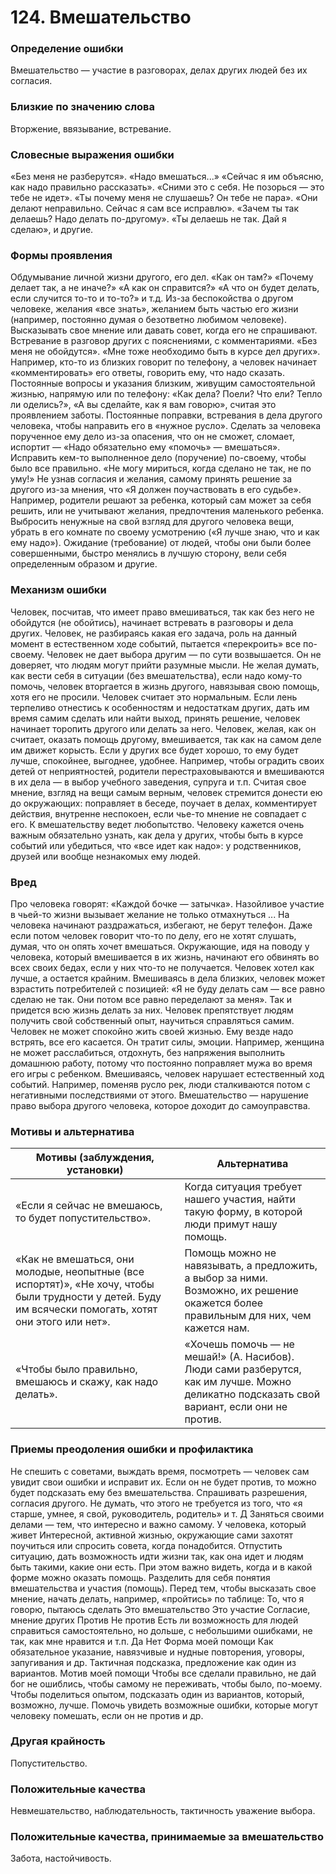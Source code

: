 # 124. Вмешательство

### Определение ошибки
Вмешательство — участие в разговорах, делах других людей без их согласия.

### Близкие по значению слова
Вторжение, ввязывание, встревание.

### Словесные выражения ошибки
«Без меня не разберутся».
«Надо вмешаться...»
«Сейчас я им объясню, как надо правильно рассказать».
«Сними это с себя. Не позорься — это тебе не идет».
«Ты почему меня не слушаешь? Он тебе не пара».
«Они делают неправильно. Сейчас я сам все исправлю».
«Зачем ты так делаешь? Надо делать по-другому».
«Ты делаешь не так. Дай я сделаю», и другие.

### Формы проявления
Обдумывание личной жизни другого, его дел. «Как он там?» «Почему делает так, а не иначе?» «А как он справится?» «А что он будет делать, если случится то-то и то-то?» и т.д. Из-за беспокойства о другом человеке, желания «все знать», желанием быть частью его жизни (например, постоянно думая о безответно любимом человеке).
Высказывать свое мнение или давать совет, когда его не спрашивают.
Встревание в разговор других с пояснениями, с комментариями. «Без меня не обойдутся». «Мне тоже необходимо быть в курсе дел других». Например, кто-то из близких говорит по телефону, а человек начинает «комментировать» его ответы, говорить ему, что надо сказать.
Постоянные вопросы и указания близким, живущим самостоятельной жизнью, напрямую или по телефону: «Как дела? Поели? Что ели? Тепло ли оделись?», «А вы сделайте, как я вам говорю», считая это проявлением заботы.
Постоянные поправки, встревания в дела другого человека, чтобы направить его в «нужное русло».
Сделать за человека порученное ему дело из-за опасения, что он не сможет, сломает, испортит — «Надо обязательно ему «помочь» — вмешаться».
Исправить кем-то выполненное дело (поручение) по-своему, чтобы было все правильно. «Не могу мириться, когда сделано не так, не по уму!»
Не узнав согласия и желания, самому принять решение за другого из-за мнения, что «Я должен поучаствовать в его судьбе». Например, родители решают за ребенка, который сам может за себя решить, или не учитывают желания, предпочтения маленького ребенка.
Выбросить ненужные на свой взгляд для другого человека вещи, убрать в его комнате по своему усмотрению («Я лучше знаю, что и как ему надо»).
Ожидание (требование) от людей, чтобы они были более совершенными, быстро менялись в лучшую сторону, вели себя определенным образом и другие.

### Механизм ошибки
Человек, посчитав, что имеет право вмешиваться, так как без него не обойдутся (не обойтись), начинает встревать в разговоры и дела других.
Человек, не разбираясь какая его задача, роль на данный момент в естественном ходе событий, пытается «перекроить» все по-своему. Человек не дает выбора другим — по сути возвышается. Он не доверяет, что людям могут прийти разумные мысли.
Не желая думать, как вести себя в ситуации (без вмешательства), если надо кому-то помочь, человек вторгается в жизнь другого, навязывая свою помощь, хотя его не просили. Человек считает это нормальным.
Если лень терпеливо отнестись к особенностям и недостаткам других, дать им время самим сделать или найти выход, принять решение, человек начинает торопить другого или делать за него.
Человек, желая, как он считает, оказать помощь другому, вмешивается, так как на самом деле им движет корысть. Если у других все будет хорошо, то ему будет лучше, спокойнее, выгоднее, удобнее. Например, чтобы оградить своих детей от неприятностей, родители перестраховываются и вмешиваются в их дела — в выбор учебного заведения, супруга и т.п.
Считая свое мнение, взгляд на вещи самым верным, человек стремится донести ею до окружающих: поправляет в беседе, поучает в делах, комментирует действия, внутренне неспокоен, если чье-то мнение не совпадает с его.
К вмешательству ведет любопытство. Человеку кажется очень важным обязательно узнать, как дела у других, чтобы быть в курсе событий или убедиться, что «все идет как надо»: у родственников, друзей или вообще незнакомых ему людей.

### Вред
Про человека говорят: «Каждой бочке — затычка».
Назойливое участие в чьей-то жизни вызывает желание не только отмахнуться ... На человека начинают раздражаться, избегают, не берут телефон. Даже если потом человек говорит что-то по делу, его не хотят слушать, думая, что он опять хочет вмешаться.
Окружающие, идя на поводу у человека, который вмешивается в их жизнь, начинают его обвинять во всех своих бедах, если у них что-то не получается. Человек хотел как лучше, а остается крайним.
Вмешиваясь в дела близких, человек может взрастить потребителей с позицией: «Я не буду делать сам — все равно сделаю не так. Они потом все равно переделают за меня». Так и придется всю жизнь делать за них. Человек препятствует людям получить свой собственный опыт, научиться справляться самим.
Человек не может спокойно жить своей жизнью. Ему везде надо встрять, все его касается. Он тратит силы, эмоции. Например, женщина не может расслабиться, отдохнуть, без напряжения выполнить домашнюю работу, потому что постоянно поправляет мужа во время его игры с ребенком.
Вмешиваясь, человек нарушает естественный ход событий. Например, поменяв русло рек, люди сталкиваются потом с негативными последствиями от этого.
Вмешательство — нарушение право выбора другого человека, которое доходит до самоуправства.

### Мотивы и альтернатива
Мотивы (заблуждения, установки) | Альтернатива
---|---
«Если я сейчас не вмешаюсь, то будет попустительство».	| Когда ситуация требует нашего участия, найти такую форму, в которой люди примут нашу помощь.
«Как не вмешаться, они молодые, неопытные (все испортят)», «Не хочу, чтобы были трудности у детей. Буду им всячески помогать, хотят они этого или нет».	| Помощь можно не навязывать, а предложить, а выбор за ними. Возможно, их решение окажется более правильным для них, чем кажется нам.
«Чтобы было правильно, вмешаюсь и скажу, как надо делать».	| «Хочешь помочь — не мешай!» (А. Насибов). Люди сами разберутся, как им лучше. Можно деликатно подсказать свой вариант, если они не против.

### Приемы преодоления ошибки и профилактика
Не спешить с советами, выждать время, посмотреть — человек сам увидит свои ошибки и исправит их. Если он не будет против, то можно будет подсказать ему без вмешательства.
Спрашивать разрешения, согласия другого. Не думать, что этого не требуется из того, что «я старше, умнее, я свой, руководитель, родитель» и т. Д
Заняться своими делами — тем, что интересно и важно самому. У человека, который живет 
Интересной, активной жизнью, окружающие сами захотят поучиться или спросить совета, когда понадобится.
Отпустить ситуацию, дать возможность идти жизни так, как она идет и людям быть такими, какие они есть. При этом важно видеть, когда и в какой форме можно оказать помощь.
Разделить для себя понятия вмешательства и участия (помощь). Перед тем, чтобы высказать свое мнение, начать делать, например, «пройтись» по таблице:
То, что я говорю, пытаюсь сделать	Это вмешательство	Это участие
Согласие, мнение других	Против	Не против
Есть ли возможность для людей справиться самостоятельно, но дольше, с небольшими ошибками, не так, как мне нравится и т.п.	Да	Нет
Форма моей помощи	Как обязательное указание, навязчивые и нудные повторения, уговоры, запугивания и др.	Тактичная подсказка, предложение как один из вариантов.
Мотив моей помощи	Чтобы все сделали правильно, не дай бог не ошиблись, чтобы самому не переживать, чтобы было, по-моему.	Чтобы поделиться опытом, подсказать один из вариантов, который, возможно, лучше. Помочь увидеть возможные ошибки, которые могут человеку помешать, если он не против и др.

### Другая крайность 
Попустительство.

### Положительные качества
Невмешательство, наблюдательность, тактичность уважение выбора.

### Положительные качества, принимаемые за вмешательство
Забота, настойчивость.
 
